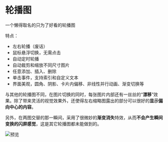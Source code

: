 轮播图
===

一个懒得取名的只为了好看的轮播图

特点：

- 左右轮播（废话）
- 鼠标悬浮切换，无需点击
- 自动定时轮播
- 自动裁剪和缩放不同尺寸图片
- 任意添加、插入、删除
- 单击事件，支持索引和自定义文本
- 界面美观，圆角、阴影、卡片内偏移、非线性并行动画、渐变切换等



与其他的轮播图不同，在图片切换的同时，每张图片内部还有一丝丝的“**漂移**”效果。除了带来灵活的视觉效果外，还使得左右缩略图露出的部分可以很好的**显示偏向中心的内容**。

另外，在两图交替的那一瞬间，采用了很微妙的**渐变消失**特效，从而**不会产生瞬间变换的闪屏感觉**，这是其它轮播图都未能做到的。




![预览](images/screenshot.gif)
